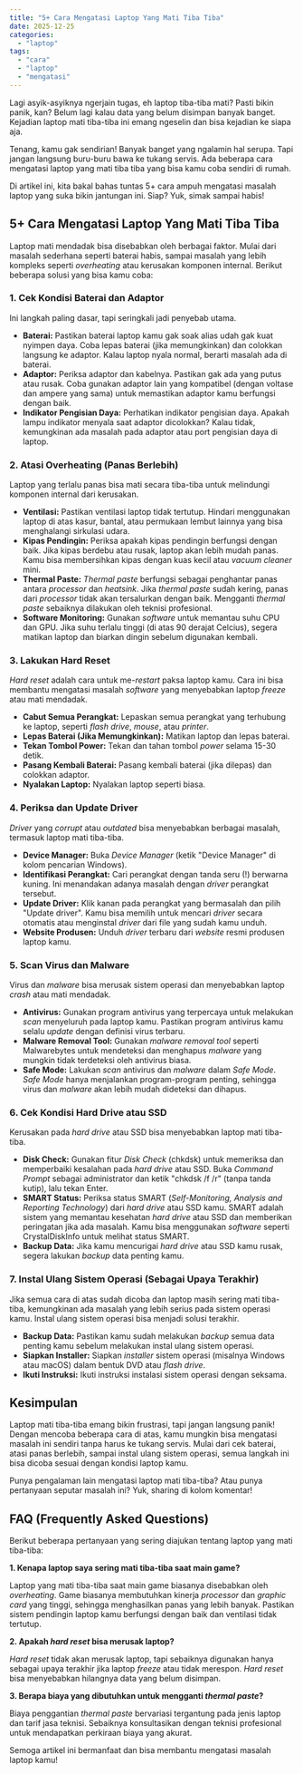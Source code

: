 ```yaml
---
title: "5+ Cara Mengatasi Laptop Yang Mati Tiba Tiba"
date: 2025-12-25
categories: 
  - "laptop"
tags: 
  - "cara"
  - "laptop"
  - "mengatasi"
---
```


Lagi asyik-asyiknya ngerjain tugas, eh laptop tiba-tiba mati? Pasti bikin panik, kan? Belum lagi kalau data yang belum disimpan banyak banget. Kejadian laptop mati tiba-tiba ini emang ngeselin dan bisa kejadian ke siapa aja.

Tenang, kamu gak sendirian! Banyak banget yang ngalamin hal serupa. Tapi jangan langsung buru-buru bawa ke tukang servis. Ada beberapa cara mengatasi laptop yang mati tiba tiba yang bisa kamu coba sendiri di rumah.

Di artikel ini, kita bakal bahas tuntas 5+ cara ampuh mengatasi masalah laptop yang suka bikin jantungan ini. Siap? Yuk, simak sampai habis!

## 5+ Cara Mengatasi Laptop Yang Mati Tiba Tiba

Laptop mati mendadak bisa disebabkan oleh berbagai faktor. Mulai dari masalah sederhana seperti baterai habis, sampai masalah yang lebih kompleks seperti _overheating_ atau kerusakan komponen internal. Berikut beberapa solusi yang bisa kamu coba:

### 1\. Cek Kondisi Baterai dan Adaptor

Ini langkah paling dasar, tapi seringkali jadi penyebab utama.

- **Baterai:** Pastikan baterai laptop kamu gak soak alias udah gak kuat nyimpen daya. Coba lepas baterai (jika memungkinkan) dan colokkan langsung ke adaptor. Kalau laptop nyala normal, berarti masalah ada di baterai.
- **Adaptor:** Periksa adaptor dan kabelnya. Pastikan gak ada yang putus atau rusak. Coba gunakan adaptor lain yang kompatibel (dengan voltase dan ampere yang sama) untuk memastikan adaptor kamu berfungsi dengan baik.
- **Indikator Pengisian Daya:** Perhatikan indikator pengisian daya. Apakah lampu indikator menyala saat adaptor dicolokkan? Kalau tidak, kemungkinan ada masalah pada adaptor atau port pengisian daya di laptop.

### 2\. Atasi Overheating (Panas Berlebih)

Laptop yang terlalu panas bisa mati secara tiba-tiba untuk melindungi komponen internal dari kerusakan.

- **Ventilasi:** Pastikan ventilasi laptop tidak tertutup. Hindari menggunakan laptop di atas kasur, bantal, atau permukaan lembut lainnya yang bisa menghalangi sirkulasi udara.
- **Kipas Pendingin:** Periksa apakah kipas pendingin berfungsi dengan baik. Jika kipas berdebu atau rusak, laptop akan lebih mudah panas. Kamu bisa membersihkan kipas dengan kuas kecil atau _vacuum cleaner_ mini.
- **Thermal Paste:** _Thermal paste_ berfungsi sebagai penghantar panas antara _processor_ dan _heatsink_. Jika _thermal paste_ sudah kering, panas dari _processor_ tidak akan tersalurkan dengan baik. Mengganti _thermal paste_ sebaiknya dilakukan oleh teknisi profesional.
- **Software Monitoring:** Gunakan _software_ untuk memantau suhu CPU dan GPU. Jika suhu terlalu tinggi (di atas 90 derajat Celcius), segera matikan laptop dan biarkan dingin sebelum digunakan kembali.

### 3\. Lakukan Hard Reset

_Hard reset_ adalah cara untuk me-_restart_ paksa laptop kamu. Cara ini bisa membantu mengatasi masalah _software_ yang menyebabkan laptop _freeze_ atau mati mendadak.

- **Cabut Semua Perangkat:** Lepaskan semua perangkat yang terhubung ke laptop, seperti _flash drive_, _mouse_, atau _printer_.
- **Lepas Baterai (Jika Memungkinkan):** Matikan laptop dan lepas baterai.
- **Tekan Tombol Power:** Tekan dan tahan tombol _power_ selama 15-30 detik.
- **Pasang Kembali Baterai:** Pasang kembali baterai (jika dilepas) dan colokkan adaptor.
- **Nyalakan Laptop:** Nyalakan laptop seperti biasa.

### 4\. Periksa dan Update Driver

_Driver_ yang _corrupt_ atau _outdated_ bisa menyebabkan berbagai masalah, termasuk laptop mati tiba-tiba.

- **Device Manager:** Buka _Device Manager_ (ketik "Device Manager" di kolom pencarian Windows).
- **Identifikasi Perangkat:** Cari perangkat dengan tanda seru (!) berwarna kuning. Ini menandakan adanya masalah dengan _driver_ perangkat tersebut.
- **Update Driver:** Klik kanan pada perangkat yang bermasalah dan pilih "Update driver". Kamu bisa memilih untuk mencari _driver_ secara otomatis atau menginstal _driver_ dari file yang sudah kamu unduh.
- **Website Produsen:** Unduh _driver_ terbaru dari _website_ resmi produsen laptop kamu.

### 5\. Scan Virus dan Malware

Virus dan _malware_ bisa merusak sistem operasi dan menyebabkan laptop _crash_ atau mati mendadak.

- **Antivirus:** Gunakan program antivirus yang terpercaya untuk melakukan _scan_ menyeluruh pada laptop kamu. Pastikan program antivirus kamu selalu _update_ dengan definisi virus terbaru.
- **Malware Removal Tool:** Gunakan _malware removal tool_ seperti Malwarebytes untuk mendeteksi dan menghapus _malware_ yang mungkin tidak terdeteksi oleh antivirus biasa.
- **Safe Mode:** Lakukan _scan_ antivirus dan _malware_ dalam _Safe Mode_. _Safe Mode_ hanya menjalankan program-program penting, sehingga virus dan _malware_ akan lebih mudah dideteksi dan dihapus.

### 6\. Cek Kondisi Hard Drive atau SSD

Kerusakan pada _hard drive_ atau SSD bisa menyebabkan laptop mati tiba-tiba.

- **Disk Check:** Gunakan fitur _Disk Check_ (chkdsk) untuk memeriksa dan memperbaiki kesalahan pada _hard drive_ atau SSD. Buka _Command Prompt_ sebagai administrator dan ketik "chkdsk /f /r" (tanpa tanda kutip), lalu tekan Enter.
- **SMART Status:** Periksa status SMART (_Self-Monitoring, Analysis and Reporting Technology_) dari _hard drive_ atau SSD kamu. SMART adalah sistem yang memantau kesehatan _hard drive_ atau SSD dan memberikan peringatan jika ada masalah. Kamu bisa menggunakan _software_ seperti CrystalDiskInfo untuk melihat status SMART.
- **Backup Data:** Jika kamu mencurigai _hard drive_ atau SSD kamu rusak, segera lakukan _backup_ data penting kamu.

### 7\. Instal Ulang Sistem Operasi (Sebagai Upaya Terakhir)

Jika semua cara di atas sudah dicoba dan laptop masih sering mati tiba-tiba, kemungkinan ada masalah yang lebih serius pada sistem operasi kamu. Instal ulang sistem operasi bisa menjadi solusi terakhir.

- **Backup Data:** Pastikan kamu sudah melakukan _backup_ semua data penting kamu sebelum melakukan instal ulang sistem operasi.
- **Siapkan Installer:** Siapkan _installer_ sistem operasi (misalnya Windows atau macOS) dalam bentuk DVD atau _flash drive_.
- **Ikuti Instruksi:** Ikuti instruksi instalasi sistem operasi dengan seksama.

## Kesimpulan

Laptop mati tiba-tiba emang bikin frustrasi, tapi jangan langsung panik! Dengan mencoba beberapa cara di atas, kamu mungkin bisa mengatasi masalah ini sendiri tanpa harus ke tukang servis. Mulai dari cek baterai, atasi panas berlebih, sampai instal ulang sistem operasi, semua langkah ini bisa dicoba sesuai dengan kondisi laptop kamu.

Punya pengalaman lain mengatasi laptop mati tiba-tiba? Atau punya pertanyaan seputar masalah ini? Yuk, sharing di kolom komentar!

## FAQ (Frequently Asked Questions)

Berikut beberapa pertanyaan yang sering diajukan tentang laptop yang mati tiba-tiba:

**1\. Kenapa laptop saya sering mati tiba-tiba saat main game?**

Laptop yang mati tiba-tiba saat main game biasanya disebabkan oleh _overheating_. Game biasanya membutuhkan kinerja _processor_ dan _graphic card_ yang tinggi, sehingga menghasilkan panas yang lebih banyak. Pastikan sistem pendingin laptop kamu berfungsi dengan baik dan ventilasi tidak tertutup.

**2\. Apakah _hard reset_ bisa merusak laptop?**

_Hard reset_ tidak akan merusak laptop, tapi sebaiknya digunakan hanya sebagai upaya terakhir jika laptop _freeze_ atau tidak merespon. _Hard reset_ bisa menyebabkan hilangnya data yang belum disimpan.

**3\. Berapa biaya yang dibutuhkan untuk mengganti _thermal paste_?**

Biaya penggantian _thermal paste_ bervariasi tergantung pada jenis laptop dan tarif jasa teknisi. Sebaiknya konsultasikan dengan teknisi profesional untuk mendapatkan perkiraan biaya yang akurat.

Semoga artikel ini bermanfaat dan bisa membantu mengatasi masalah laptop kamu!
